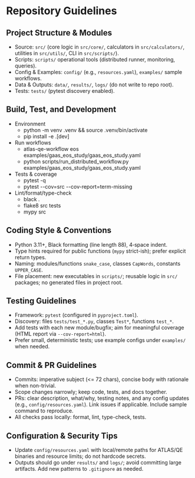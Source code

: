 # Repository Guidelines

## Project Structure & Modules
- Source: `src/` (core logic in `src/core/`, calculators in `src/calculators/`, utilities in `src/utils/`, CLI in `src/scripts/`).
- Scripts: `scripts/` operational tools (distributed runner, monitoring, queries).
- Config & Examples: `config/` (e.g., `resources.yaml`), `examples/` sample workflows.
- Data & Outputs: `data/`, `results/`, `logs/` (do not write to repo root).
- Tests: `tests/` (pytest discovery enabled).

## Build, Test, and Development
- Environment
  - python -m venv .venv && source .venv/bin/activate
  - pip install -e .[dev]
- Run workflows
  - atlas-qe-workflow eos examples/gaas_eos_study/gaas_eos_study.yaml
  - python scripts/run_distributed_workflow.py examples/gaas_eos_study/gaas_eos_study.yaml
- Tests & coverage
  - pytest -q
  - pytest --cov=src --cov-report=term-missing
- Lint/format/type-check
  - black .
  - flake8 src tests
  - mypy src

## Coding Style & Conventions
- Python 3.11+, Black formatting (line length 88), 4‑space indent.
- Type hints required for public functions (`mypy` strict-ish); prefer explicit return types.
- Naming: modules/functions `snake_case`, classes `CapWords`, constants `UPPER_CASE`.
- File placement: new executables in `scripts/`; reusable logic in `src/` packages; no generated files in project root.

## Testing Guidelines
- Framework: `pytest` (configured in `pyproject.toml`).
- Discovery: files `tests/test_*.py`, classes `Test*`, functions `test_*`.
- Add tests with each new module/bugfix; aim for meaningful coverage (HTML report via `--cov-report=html`).
- Prefer small, deterministic tests; use example configs under `examples/` when needed.

## Commit & PR Guidelines
- Commits: imperative subject (<= 72 chars), concise body with rationale when non-trivial.
- Scope changes narrowly; keep code, tests, and docs together.
- PRs: clear description, what/why, testing notes, and any config updates (e.g., `config/resources.yaml`). Link issues if applicable. Include sample command to reproduce.
- All checks pass locally: format, lint, type-check, tests.

## Configuration & Security Tips
- Update `config/resources.yaml` with local/remote paths for ATLAS/QE binaries and resource limits; do not hardcode secrets.
- Outputs should go under `results/` and `logs/`; avoid committing large artifacts. Add new patterns to `.gitignore` as needed.
